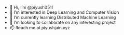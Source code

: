 - 👋 Hi, I’m @piyush0511
- 👀 I’m interested in Deep Learning and Computer Vision
- 🌱 I’m currently learning Distributed Machine Learning
- 💞️ I’m looking to collaborate on any interesting project
- 📫 Reach me at piyushjain.xyz

<!---
piyush0511/piyush0511 is a ✨ special ✨ repository because its `README.md` (this file) appears on your GitHub profile.
You can click the Preview link to take a look at your changes.
--->
